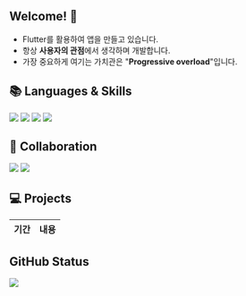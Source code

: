 ## Welcome! 👋
- Flutter를 활용하여 앱을 만들고 있습니다.
- 항상 **사용자의 관점**에서 생각하며 개발합니다.
- 가장 중요하게 여기는 가치관은 "**Progressive overload**"입니다.

## 📚 Languages & Skills

<img src="https://img.shields.io/badge/flutter-1B2834?style=for-the-badge&logo=flutter&logoColor=blue">
<img src="https://img.shields.io/badge/dart-4479A1?style=for-the-badge&logo=dart&logoColor=white">
<img src="https://img.shields.io/badge/firebase-F47C01?style=for-the-badge&logo=firebase&logoColor=yellow">
<img src="https://img.shields.io/badge/kotlin-C115E3?style=for-the-badge&logo=kotlin&logoColor=white">

## 🔗 Collaboration

<img src="https://img.shields.io/badge/github-181717?style=for-the-badge&logo=github&logoColor=white">
<img src="https://img.shields.io/badge/slack-4A154B?style=for-the-badge&logo=slack&logoColor=white">

## 💻 Projects

[//]: # (사이드 프로젝트 1. SMF, 2. 트티, 3. 나비, 4. 두손꼭DO전)
[//]: # (노션으로 틀 구성하고 링크 생성하기 -> 시연영상, 역할, 기간, 사용 기술, 구성인원, 아이콘, 서비스 요약)

| 기간                | 내용                                        | 
|-------------------|:---------------------------------------------:|

[//]: # (| 2022.03 ~ 2022.03 | [당신의 발자취&#40;갤러리 앱 서비스&#41;]&#40;https://ljw1.notion.site/0b6ebf5fdd874734b2fc3afe81df6e29&#41; |)

[//]: # (| 2023.03 ~ 2023.06 | [아마촌&#40;아마추어 개발자들을 위한 프로젝트 매칭 서비스&#41;]&#40;https://ljw1.notion.site/Amachon-10cc638563f24c2482c2424913622246&#41; |)

[//]: # (| 2023.06 ~ 2023.06 | [알콜프리&#40;GPT 기반 칵테일 추천 & 레시피 제공 서비스&#41;]&#40;https://ljw1.notion.site/21293beb678b4013a457e67e873885ee&#41; |)

[//]: # (| 2023.07 ~ 2023.09 | [셀레브렘&#40;광고주&인플루언서 매칭 서비스&#41;]&#40;https://ljw1.notion.site/Celebrem-2539819165c442789323e4f171dc2bb3&#41; |)

[//]: # (| 2024.05 ~ 2024.07 | [농부의 꿈&#40;공공 데이터 기반 농업 활동 지원 앱 서비스&#41;]&#40;https://ljw1.notion.site/550749b80649431784cd1edd65c237ec&#41; |)

## GitHub Status
<img src="https://github-readme-stats.vercel.app/api?username=youksimgyu&theme=blue-green"/>
